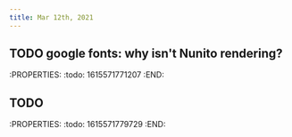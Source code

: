 ```yaml
---
title: Mar 12th, 2021
---
```


## TODO google fonts: why isn't Nunito rendering?
:PROPERTIES:
:todo: 1615571771207
:END:
## TODO 
:PROPERTIES:
:todo: 1615571779729
:END:
